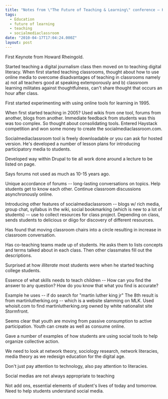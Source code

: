 ```yaml
---
title: "Notes from \"The Future of Teaching & Learning\" conference — Howard Rheingold's keynote"
tags:
  - Education
  - future of learning
  - teaching
  - socialmediaclassroom
date: "2010-04-17T17:04:24.000Z"
layout: post
---
```


First Keynote from Howard Rheingold.

Started teaching a digital journalism class then moved on to teaching digital literacy. When first started teaching classrooms, thought about how to use online media to overcome disadvantages of teaching in classrooms namely a) not all teachers good at speaking extemporously and b) classroom learning militates against thoughtfulness, can't share thought that occurs an hour after class.

First started experimenting with using online tools for learning in 1995\.

When first started teaching in 2005? Used wikis from one tool, forums from another, blogs from another. Immediate feedback from students was this was too complex. So thought about consolidating tools. Entered Haystack competition and won some money to create the socialmediaclassroom.com.

Socialmediaclassroom tool is freely downloadable or you can ask for hosted version. He's developed a number of lesson plans for introducing participatory media to students.

Developed way within Drupal to tie all work done around a lecture to be listed on page.

Says forums not used as much as 10-15 years ago.

Unique accordance of forums -- long-lasting conversations on topics. Help students get to know each other. Continue classroom discussions asynchronously online.

Introducing other features of socialmediaclassroom -- blogs w/ rich media, group chat, syllabus in the wiki, social bookmarking (which is new to a lot of students) -- use to collect resources for class project. Depending on class, sends students to delicious or diigo for discovery of different resources.

Has found that moving classroom chairs into a circle resulting in increase in classroom conversation.

Has co-teaching teams made up of students. He asks them to lists concepts and terms talked about in each class. Then other classmates fill out the descriptions.

Surprised at how _illiterate_ most students were when he started teaching college students.

Essence of what skills needs to teach children -- How can you find the answer to any question? How do you know that what you find is accurate?

Example he uses -- if do search for "martin luther king jr" The 8th result is from martinlutherking.org -- which is a website slamming on MLK. Used whoisit.com to find martinlutherking.org owned by white nationalist site Stormfront.

Seems clear that youth are moving from passive consumption to active participation. Youth can create as well as consume online.

Gave a number of examples of how students are using social tools to help organize collective action.

We need to look at network theory, sociology research, network literacies, media theory as we redesign education for the digital age.

Don't just pay attention to technology, also pay attention to literacies.

Social medias are not always appropriate to teaching

Not add ons, essential elements of student's lives of today and tomorrow. Need to help students understand social media.
